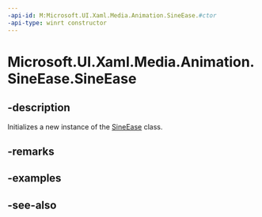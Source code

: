 ```yaml
---
-api-id: M:Microsoft.UI.Xaml.Media.Animation.SineEase.#ctor
-api-type: winrt constructor
---
```


<!-- Method syntax
public SineEase()
-->

# Microsoft.UI.Xaml.Media.Animation.SineEase.SineEase

## -description
Initializes a new instance of the [SineEase](sineease.md) class.

## -remarks

## -examples

## -see-also
